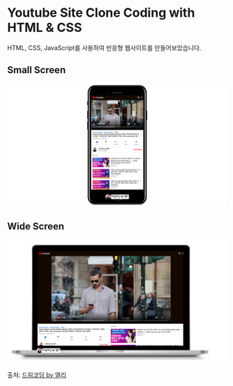 # Youtube Site Clone Coding with HTML & CSS

HTML, CSS, JavaScript를 사용하여 반응형 웹사이트를 만들어보았습니다.

## Small Screen

![small](https://github.com/Hoon94/youtube-site/blob/master/demo/mobile.png)

## Wide Screen

![wide](https://github.com/Hoon94/youtube-site/blob/master/demo/desktop.png)

출처: [드림코딩 by 엘리](https://www.youtube.com/channel/UC_4u-bXaba7yrRz_6x6kb_w)
